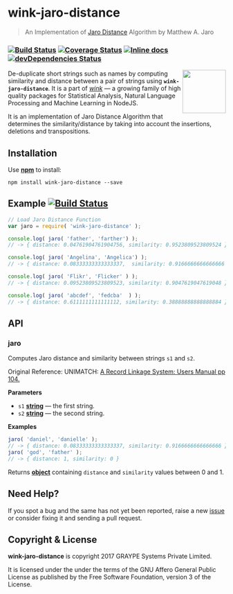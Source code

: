 # wink-jaro-distance

> An Implementation of [Jaro Distance](https://en.wikipedia.org/wiki/Jaro%E2%80%93Winkler_distance#Jaro_distance) Algorithm by Matthew A. Jaro

### [![Build Status](https://api.travis-ci.org/winkjs/wink-jaro-distance.svg?branch=master)](https://travis-ci.org/winkjs/wink-jaro-distance) [![Coverage Status](https://coveralls.io/repos/github/winkjs/wink-jaro-distance/badge.svg?branch=master)](https://coveralls.io/github/winkjs/wink-jaro-distance?branch=master) [![Inline docs](http://inch-ci.org/github/winkjs/wink-jaro-distance.svg?branch=master)](http://inch-ci.org/github/winkjs/wink-jaro-distance) [![devDependencies Status](https://david-dm.org/winkjs/wink-jaro-distance/dev-status.svg)](https://david-dm.org/winkjs/wink-jaro-distance?type=dev)

<img align="right" src="https://decisively.github.io/wink-logos/logo-title.png" width="100px" >

De-duplicate short strings such as names by computing similarity and distance between a pair of strings using **`wink-jaro-distance`**.  It is a part of _[wink](https://www.npmjs.com/~sanjaya)_ — a growing family of high quality packages for Statistical Analysis, Natural Language Processing and Machine Learning in NodeJS.

It is an implementation of Jaro Distance Algorithm that determines the similarity/distance by taking into account the insertions, deletions and transpositions.

## Installation

Use **[npm](https://www.npmjs.com/package/wink-jaro-distance)** to install:

    npm install wink-jaro-distance --save

## Example [![Build Status](https://badge.runkitcdn.com/wink-jaro-distance.svg)](https://npm.runkit.com/wink-jaro-distance)

```javascript
// Load Jaro Distance Function
var jaro = require( 'wink-jaro-distance' );

console.log( jaro( 'father', 'farther') );
// -> { distance: 0.04761904761904756, similarity: 0.9523809523809524 }

console.log( jaro( 'Angelina', 'Angelica') );
// -> { distance: 0.08333333333333337,  similarity: 0.9166666666666666 }

console.log( jaro( 'Flikr', 'Flicker' ) );
// -> { distance: 0.09523809523809523, similarity: 0.9047619047619048 }

console.log( jaro( 'abcdef', 'fedcba'  ) );
// -> { distance: 0.6111111111111112, similarity: 0.38888888888888884 }
```

## API

<!-- Generated by documentation.js. Update this documentation by updating the source code. -->

### jaro

Computes Jaro distance and similarity between strings `s1` and `s2`.

Original Reference: UNIMATCH:
[A Record Linkage System: Users Manual pp 104.](https://books.google.co.in/books?id=Ahs9TABe61oC)

**Parameters**

-   `s1` **[string](https://developer.mozilla.org/en-US/docs/Web/JavaScript/Reference/Global_Objects/String)** — the first string.
-   `s2` **[string](https://developer.mozilla.org/en-US/docs/Web/JavaScript/Reference/Global_Objects/String)** — the second string.

**Examples**

```javascript
jaro( 'daniel', 'danielle' );
// -> { distance: 0.08333333333333337, similarity: 0.9166666666666666 }
jaro( 'god', 'father' );
// -> { distance: 1, similarity: 0 }
```

Returns **[object](https://developer.mozilla.org/en-US/docs/Web/JavaScript/Reference/Global_Objects/Object)** containing `distance` and `similarity` values between 0 and 1.

## Need Help?

If you spot a bug and the same has not yet been reported, raise a new [issue](https://github.com/winkjs/wink-jaro-distance/issues) or consider fixing it and sending a pull request.

## Copyright & License

**wink-jaro-distance** is copyright 2017 GRAYPE Systems Private Limited.

It is licensed under the under the terms of the GNU Affero General Public License as published by the Free
Software Foundation, version 3 of the License.
